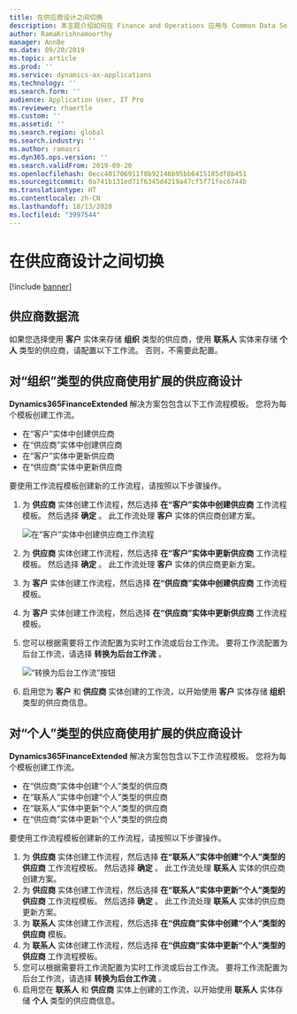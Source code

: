```yaml
---
title: 在供应商设计之间切换
description: 本主题介绍如何在 Finance and Operations 应用与 Common Data Service 之间切换供应商数据集成。
author: RamaKrishnamoorthy
manager: AnnBe
ms.date: 09/20/2019
ms.topic: article
ms.prod: ''
ms.service: dynamics-ax-applications
ms.technology: ''
ms.search.form: ''
audience: Application User, IT Pro
ms.reviewer: rhaertle
ms.custom: ''
ms.assetid: ''
ms.search.region: global
ms.search.industry: ''
ms.author: ramasri
ms.dyn365.ops.version: ''
ms.search.validFrom: 2019-09-20
ms.openlocfilehash: 0ecc401706911f8b92146b95bb6415185df8b451
ms.sourcegitcommit: 0a741b131ed71f6345d4219a47cf5f71fec6744b
ms.translationtype: HT
ms.contentlocale: zh-CN
ms.lasthandoff: 10/13/2020
ms.locfileid: "3997544"
---
```

# <a name="switch-between-vendor-designs"></a>在供应商设计之间切换

[!include [banner](../../includes/banner.md)]



## <a name="vendor-data-flow"></a>供应商数据流 

如果您选择使用 **客户** 实体来存储 **组织** 类型的供应商，使用 **联系人** 实体来存储 **个人** 类型的供应商，请配置以下工作流。 否则，不需要此配置。

## <a name="use-the-extended-vendor-design-for-vendors-of-the-organization-type"></a>对“组织”类型的供应商使用扩展的供应商设计

**Dynamics365FinanceExtended** 解决方案包包含以下工作流程模板。 您将为每个模板创建工作流。

+ 在“客户”实体中创建供应商
+ 在“供应商”实体中创建供应商
+ 在“客户”实体中更新供应商
+ 在“供应商”实体中更新供应商

要使用工作流程模板创建新的工作流程，请按照以下步骤操作。

1. 为 **供应商** 实体创建工作流程，然后选择 **在“客户”实体中创建供应商** 工作流程模板。 然后选择 **确定** 。 此工作流处理 **客户** 实体的供应商创建方案。

    ![在“客户”实体中创建供应商工作流程](media/create_process.png)

2. 为 **供应商** 实体创建工作流程，然后选择 **在“客户”实体中更新供应商** 工作流程模板。 然后选择 **确定** 。 此工作流处理 **客户** 实体的供应商更新方案。
3. 为 **客户** 实体创建工作流程，然后选择 **在“供应商”实体中创建供应商** 工作流程模板。
4. 为 **客户** 实体创建工作流程，然后选择 **在“供应商”实体中更新供应商** 工作流程模板。
5. 您可以根据需要将工作流配置为实时工作流或后台工作流。 要将工作流配置为后台工作流，请选择 **转换为后台工作流** 。

    ![“转换为后台工作流”按钮](media/background_workflow.png)

6. 启用您为 **客户** 和 **供应商** 实体创建的工作流，以开始使用 **客户** 实体存储 **组织** 类型的供应商信息。

## <a name="use-the-extended-vendor-design-for-vendors-of-the-person-type"></a>对“个人”类型的供应商使用扩展的供应商设计

**Dynamics365FinanceExtended** 解决方案包包含以下工作流程模板。 您将为每个模板创建工作流。

+ 在“供应商”实体中创建“个人”类型的供应商
+ 在“联系人”实体中创建“个人”类型的供应商
+ 在“联系人”实体中更新“个人”类型的供应商
+ 在“供应商”实体中更新“个人”类型的供应商

要使用工作流程模板创建新的工作流程，请按照以下步骤操作。

1. 为 **供应商** 实体创建工作流程，然后选择 **在“联系人”实体中创建“个人”类型的供应商** 工作流程模板。 然后选择 **确定** 。 此工作流处理 **联系人** 实体的供应商创建方案。
2. 为 **供应商** 实体创建工作流程，然后选择 **在“联系人”实体中更新“个人”类型的供应商** 工作流程模板。 然后选择 **确定** 。 此工作流处理 **联系人** 实体的供应商更新方案。
3. 为 **联系人** 实体创建工作流程，然后选择 **在“供应商”实体中创建“个人”类型的供应商** 模板。
4. 为 **联系人** 实体创建工作流程，然后选择 **在“供应商”实体中更新“个人”类型的供应商** 工作流程模板。
5. 您可以根据需要将工作流配置为实时工作流或后台工作流。 要将工作流配置为后台工作流，请选择 **转换为后台工作流** 。
6. 启用您在 **联系人** 和 **供应商** 实体上创建的工作流，以开始使用 **联系人** 实体存储 **个人** 类型的供应商信息。
